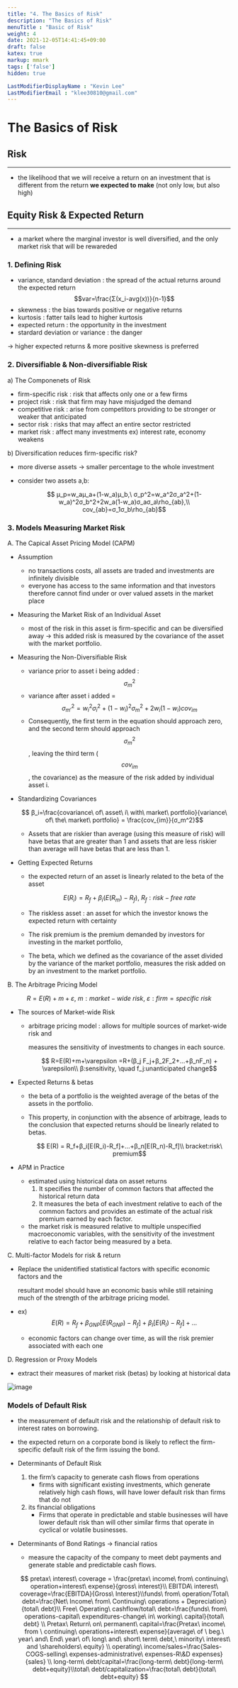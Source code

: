 ```yaml
---
title: "4. The Basics of Risk"
description: "The Basics of Risk"
menuTitle : "Basic of Risk"
weight: 4
date: 2021-12-05T14:41:45+09:00
draft: false
katex: true
markup: mmark
tags: ['false']
hidden: true

LastModifierDisplayName : "Kevin Lee"
LastModifierEmail : "klee30810@gmail.com"
---
```


# The Basics of Risk

## Risk

---

- the likelihood that we will receive a return on an investment that is different from the return **we expected to make** (not only low, but also high)



## Equity Risk & Expected Return

---

- a market where the marginal investor is well diversified, and the only market risk that will be rewareded

### 1. Defining Risk

- variance, standard deviation : the spread of the actual returns around the expected return $$var=\frac{Σ(x_i-avg(x))}{n-1}$$
- skewness : the bias towards positive or negative returns
- kurtosis : fatter tails lead to higher kurtosis
- expected return : the opportunity in the investment
- stardard deviation or variance : the danger

→ higher expected returns & more positive skewness is preferred

### 2. Diversifiable & Non-diversifiable Risk

a) The Componenets of Risk

- firm-specific risk : risk that affects only one or a few firms
- project risk : risk that firm may have misjudged the demand
- competitive risk : arise from competitors providing to be stronger or weaker that anticipated
- sector risk : risks that may affect an entire sector restricted
- market risk : affect many investments ex) interest rate, economy weakens

b) Diversification reduces firm-specific risk?

- more diverse assets → smaller percentage to the whole investment

- consider two assets a,b:

  $$ μ_p=w_aμ_a+(1-w_a)μ_b,\ σ_p^2=w_a^2σ_a^2+(1-w_a)^2σ_b^2+2w_a(1-w_a)σ_aσ_a\rho_{ab},\\ cov_{ab}=σ_1σ_b\rho_{ab}$$

  

### 3. Models Measuring Market Risk

A. The Capical Asset Pricing Model (CAPM)

- Assumption 

  - no transactions costs, all assets are traded and investments are infinitely divisible
  - everyone has access to the same information and that investors therefore cannot find under or over valued assets in the market place

- Measuring the Market Risk of an Individual Asset

  - most of the risk in this asset is firm-specific and can be diversified away → this added risk is measured by the covariance of the asset with the market portfolio.

- Measuring the Non-Diversifiable Risk

  - variance prior to asset i being added : $$σ^2_m$$
  - variance after asset i added = $$σ^2_{m'} = w^2_iσ_i^2+(1-w_i)^2σ_m^2+2w_i(1-w_i)cov_{im} $$
  - Consequently, the first term in the equation should approach zero, and the second term should approach $$σ^2_m$$ , leaving the third term ($$ cov_{im}$$, the covariance) as the measure of the risk added by individual asset i.

- Standardizing Covariances

  $$ β_i=\frac{covariance\ of\ asset\ i\ with\ market\ portfolio}{variance\ of\ the\ market\ portfolio} = \frac{cov_{im}}{σ_m^2}$$

  - Assets that are riskier than average (using this measure of risk) will have betas that are greater than 1 and assets that are less riskier than average will have betas that are less than 1.

- Getting Expected Returns

  - the expected return of an asset is linearly related to the beta of the asset

    $$ E(R_i)=R_f+β_i(E(R_m)-R_f),\ R_f:risk-free\ rate$$

  - The riskless asset : an asset for which the investor knows the expected return with certainty

  - The risk premium is the premium demanded by investors for investing in the market portfolio,

  - The beta, which we defined as the covariance of the asset divided by the variance of the market portfolio, measures the risk added on by an investment to the market portfolio.

B. The Arbitrage Pricing Model

$$ R=E(R)+m+\varepsilon,\ m:market-wide\ risk,\ \varepsilon:firm=specific\ risk$$

- The sources of Market-wide Risk

  - arbitrage pricing model : allows for multiple sources of market-wide risk and

    measures the sensitivity of investments to changes in each source.

    $$ R=E(R)+m+\varepsilon =R+(β_j F_j+β_2F_2+...+β_nF_n) + \varepsilon\\ β:sensitivity, \quad f_j:unanticipated change$$

- Expected Returns & betas

  - the beta of a portfolio is the weighted average of the betas of the assets in the portfolio.

  - This property, in conjunction with the absence of arbitrage, leads to the conclusion that expected returns should be linearly related to betas.

    $$ E(R) = R_f+β_i[E(R_i)-R_f]+...+β_n[E(R_n)-R_f]\\ bracket:risk\ premium$$

- APM in Practice

  - estimated using historical data on asset returns
    1. It specifies the number of common factors that affected the historical return data
    2. It measures the beta of each investment relative to each of the common factors and provides an estimate of the actual risk premium earned by each factor.
  - the market risk is measured relative to multiple unspecified macroeconomic variables, with the sensitivity of the investment relative to each factor being measured by a beta.

C. Multi-factor Models for risk & return

- Replace the unidentified statistical factors with specific economic factors and the

  resultant model should have an economic basis while still retaining much of the strength of the arbitrage pricing model.

- ex) $$E(R)=R_f+β_{GNP}[E(R_{GNP})-R_f]+β_I[E(R_I)-R_f]+... $$

  - economic factors can change over time, as will the risk premier associated with each one

D. Regression or Proxy Models

- extract their measures of market risk (betas) by looking at historical data

![image](/images/finance/damodaran/investment_valuation/chap4/1.png)



### Models of Default Risk

- the measurement of default risk and the relationship of default risk to interest rates on borrowing.

- the expected return on a corporate bond is likely to reflect the firm-specific default risk of the firm issuing the bond.

- Determinants of Default Risk

  1. the firm’s capacity to generate cash flows from operations
     - firms with significant existing investments, which generate relatively high cash flows, will have lower default risk than firms that do not
  2. its financial obligations
     - Firms that operate in predictable and stable businesses will have lower default risk than will other similar firms that operate in cyclical or volatile businesses.

- Determinants of Bond Ratings → financial ratios

  - measure the capacity of the company to meet debt payments and generate stable and predictable cash flows.

  $$ pretax\ interest\ coverage = \frac{pretax\ income\ from\ continuing\ operation+interest\ expense}{gross\ interest}\\ EBITDA\ interest\ coverage=\frac{EBITDA}{Gross\ Interest}\\funds\ from\ operation/Total\ debt=\frac{Net\ Income\ from\ Continuing\ operations + Depreciation}{total\ debt}\\ Free\ Operating\ cashflow/total\ debt=\frac{funds\ from\ operations-capital\ expenditures-change\ in\ working\ capital}{total\ debt} \\ Pretax\ Return\ on\ permanent\ capital=\frac{Pretax\ income\ from \ continuing\ operations+interest\ expense}{average\ of \ beg.\ year\ and\ End\ year\ of\ long\ and\ short\ term\ debt,\ minority\ interest\ and \shareholders\ equity} \\ operating\ income/sales=\frac{Sales-COGS-selling\ expenses-administrative\ expenses-R\&D expenses}{sales} \\ long-term\ debt/capital=\frac{long-term\ debt}{long-term\ debt+equity}\\total\ debt/capitalization=\frac{total\ debt}{total\ debt+equity} $$

















